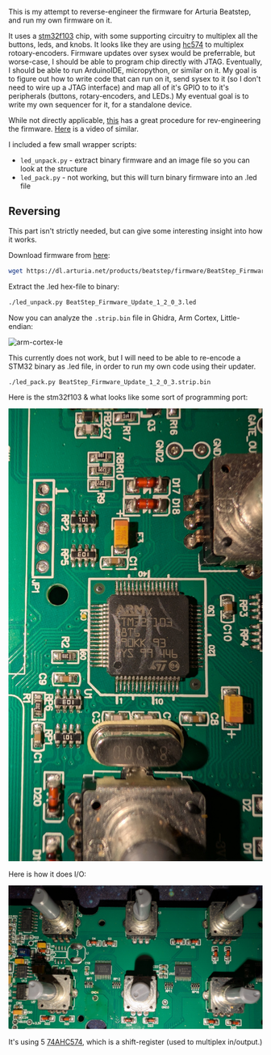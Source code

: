 This is my attempt to reverse-engineer the firmware for Arturia Beatstep, and run my own firmware on it.

It uses a [stm32f103](https://www.st.com/en/microcontrollers-microprocessors/stm32f103.html) chip, with some supporting circuitry to multiplex all the buttons, leds, and knobs. It looks like they are using [hc574](https://www.ti.com/lit/ds/symlink/sn54hc574.pdf?ts=1587965539932) to multiplex rotoary-encoders. Firmware updates over sysex would be preferrable, but worse-case, I should be able to program chip directly with JTAG. Eventually, I should be able to run ArduinoIDE, micropython, or similar on it. My goal is to figure out how to write code that can run on it, send sysex to it (so I don't need to wire up a JTAG interface) and map all of it's GPIO to to it's peripherals (buttons, rotary-encoders, and LEDs.) My eventual goal is to write my own sequencer for it, for a standalone device.

While not directly applicable, [this](https://dsgruss.com/notes/2020/10/02/keystep1.html) has a great procedure for rev-engineering the firmware. [Here](https://www.youtube.com/watch?v=5Sx31YTveyk) is a video of similar.

I included a few small wrapper scripts:

- `led_unpack.py` - extract binary firmware and an image file so you can look at the structure
- `led_pack.py` - not working, but this will turn binary firmware into an .led file


## Reversing

This part isn't strictly needed, but can give some interesting insight into how it works.

Download firmware from [here](https://www.arturia.com/support/downloads-manuals):

```bash
wget https://dl.arturia.net/products/beatstep/firmware/BeatStep_Firmware_Update_1_2_0_3.led
```

Extract the .led hex-file to binary:

```bash
./led_unpack.py BeatStep_Firmware_Update_1_2_0_3.led
```

Now you can analyze the `.strip.bin` file in Ghidra, Arm Cortex, Little-endian:

![arm-cortex-le](https://dsgruss.com/assets/img/keystep/5-language-selection.png)


This currently does not work, but I will need to be able to re-encode a STM32 binary as .led file, in order to run my own code using their updater.

```bash
./led_pack.py BeatStep_Firmware_Update_1_2_0_3.strip.bin
```

Here is the stm32f103 & what looks like some sort of programming port:

![micro](images/micro.jpg)


Here is how it does I/O:

![micro](images/io.jpg)

It's using 5 [74AHC574](https://www.digikey.com/en/products/detail/texas-instruments/SN74AHC574NSR/1566887), which is a shift-register (used to multiplex in/output.)
